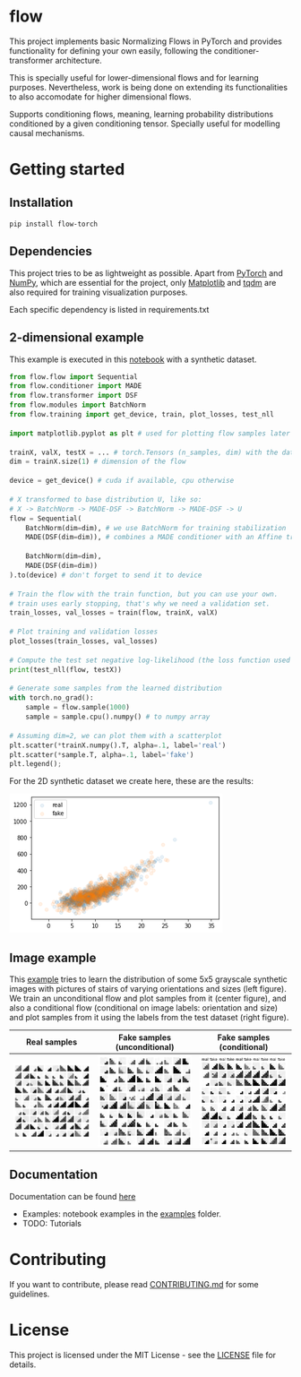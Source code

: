 # flow

This project implements basic Normalizing Flows in PyTorch 
and provides functionality for defining your own easily, 
following the conditioner-transformer architecture.

This is specially useful for lower-dimensional flows and for learning purposes.
Nevertheless, work is being done on extending its functionalities 
to also accomodate for higher dimensional flows.

Supports conditioning flows, meaning, learning probability distributions
conditioned by a given conditioning tensor. Specially useful for modelling causal mechanisms.


# Getting started

## Installation

```
pip install flow-torch
```

## Dependencies

This project tries to be as lightweight as possible. 
Apart from [PyTorch](https://pytorch.org/) and [NumPy](https://pytorch.org/), 
which are essential for the project, only [Matplotlib](https://matplotlib.org/) 
and [tqdm](https://github.com/tqdm/tqdm) are also required for training visualization purposes.

Each specific dependency is listed in requirements.txt


## 2-dimensional example

This example is executed in this [notebook](examples/README-example.ipynb) with a synthetic dataset.

```python
from flow.flow import Sequential
from flow.conditioner import MADE
from flow.transformer import DSF
from flow.modules import BatchNorm
from flow.training import get_device, train, plot_losses, test_nll

import matplotlib.pyplot as plt # used for plotting flow samples later

trainX, valX, testX = ... # torch.Tensors (n_samples, dim) with the data
dim = trainX.size(1) # dimension of the flow

device = get_device() # cuda if available, cpu otherwise

# X transformed to base distribution U, like so:
# X -> BatchNorm -> MADE-DSF -> BatchNorm -> MADE-DSF -> U
flow = Sequential(
    BatchNorm(dim=dim), # we use BatchNorm for training stabilization
    MADE(DSF(dim=dim)), # combines a MADE conditioner with an Affine transformer
    
    BatchNorm(dim=dim),
    MADE(DSF(dim=dim))
).to(device) # don't forget to send it to device

# Train the flow with the train function, but you can use your own.
# train uses early stopping, that's why we need a validation set.
train_losses, val_losses = train(flow, trainX, valX)

# Plot training and validation losses
plot_losses(train_losses, val_losses)

# Compute the test set negative log-likelihood (the loss function used for training)
print(test_nll(flow, testX))

# Generate some samples from the learned distribution
with torch.no_grad():
    sample = flow.sample(1000)
    sample = sample.cpu().numpy() # to numpy array
    
# Assuming dim=2, we can plot them with a scatterplot
plt.scatter(*trainX.numpy().T, alpha=.1, label='real')
plt.scatter(*sample.T, alpha=.1, label='fake')
plt.legend();
```

For the 2D synthetic dataset we create here, these are the results:

<img src="images/2d-samples.png" />


## Image example

This [example](examples/Stairs.ipynb) tries to learn the distribution of some 5x5 grayscale synthetic images with pictures of stairs of varying orientations and sizes (left figure). We train an unconditional flow and plot samples from it (center figure), and also a conditional flow (conditional on image labels: orientation and size) and plot samples from it using the labels from the test dataset (right figure).

Real samples|Fake samples (unconditional)|Fake samples (conditional)
:-------------------------:|:-------------------------:|:-----------:
![Real samples](images/real-samples.png)|![Fake unconditioned samples](images/fake-samples.png)|![Fake conditioned samples](images/cond-samples.png)  

## Documentation

Documentation can be found [here](https://aparafita.github.io/flow-torch)

* Examples: notebook examples in the [examples](examples/) folder.
* TODO: Tutorials


# Contributing

If you want to contribute, please read [CONTRIBUTING.md](CONTRIBUTING.md) for some guidelines.


# License

This project is licensed under the MIT License - see the [LICENSE](LICENSE) file for details.
